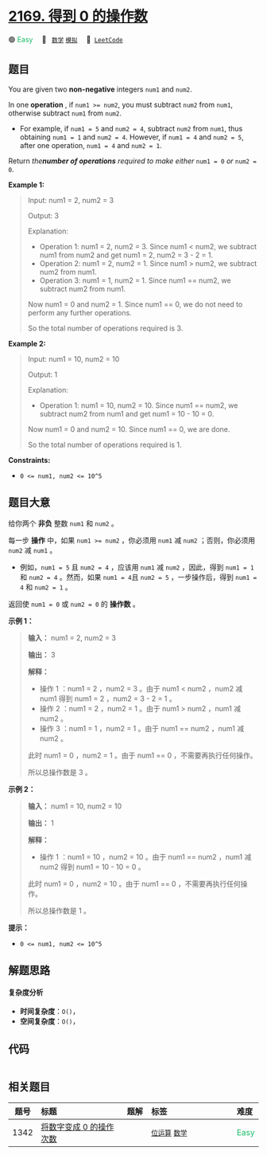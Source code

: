 # [2169. 得到 0 的操作数](https://leetcode.com/problems/count-operations-to-obtain-zero)

🟢 <font color=#15bd66>Easy</font>&emsp; 🔖&ensp; [`数学`](/outline/tag/math.md) [`模拟`](/outline/tag/simulation.md)&emsp; 🔗&ensp;[`LeetCode`](https://leetcode.com/problems/count-operations-to-obtain-zero)

## 题目

You are given two **non-negative** integers `num1` and `num2`.

In one **operation** , if `num1 >= num2`, you must subtract `num2` from
`num1`, otherwise subtract `num1` from `num2`.

  * For example, if `num1 = 5` and `num2 = 4`, subtract `num2` from `num1`, thus obtaining `num1 = 1` and `num2 = 4`. However, if `num1 = 4` and `num2 = 5`, after one operation, `num1 = 4` and `num2 = 1`.

Return _the**number of operations** required to make either_ `num1 = 0` _or_
`num2 = 0`.



**Example 1:**

> Input: num1 = 2, num2 = 3
> 
> Output: 3
> 
> Explanation: 
> - Operation 1: num1 = 2, num2 = 3. Since num1 < num2, we subtract num1 from num2 and get num1 = 2, num2 = 3 - 2 = 1.
> - Operation 2: num1 = 2, num2 = 1. Since num1 > num2, we subtract num2 from num1.
> - Operation 3: num1 = 1, num2 = 1. Since num1 == num2, we subtract num2 from num1.
> 
> Now num1 = 0 and num2 = 1. Since num1 == 0, we do not need to perform any further operations.
> 
> So the total number of operations required is 3.

**Example 2:**

> Input: num1 = 10, num2 = 10
> 
> Output: 1
> 
> Explanation: 
> - Operation 1: num1 = 10, num2 = 10. Since num1 == num2, we subtract num2 from num1 and get num1 = 10 - 10 = 0.
> 
> Now num1 = 0 and num2 = 10. Since num1 == 0, we are done.
> 
> So the total number of operations required is 1.

**Constraints:**

  * `0 <= num1, num2 <= 10^5`


## 题目大意

给你两个 **非负** 整数 `num1` 和 `num2` 。

每一步 **操作**  中，如果 `num1 >= num2` ，你必须用 `num1` 减 `num2` ；否则，你必须用 `num2` 减 `num1`
。

  * 例如，`num1 = 5` 且 `num2 = 4` ，应该用 `num1` 减 `num2` ，因此，得到 `num1 = 1` 和 `num2 = 4` 。然而，如果 `num1 = 4`且 `num2 = 5` ，一步操作后，得到 `num1 = 4` 和 `num2 = 1` 。

返回使 `num1 = 0` 或 `num2 = 0` 的 **操作数** 。



**示例 1：**

> 
> 
> 
> 
> 
> **输入：** num1 = 2, num2 = 3
> 
> **输出：** 3
> 
> **解释：**
> - 操作 1 ：num1 = 2 ，num2 = 3 。由于 num1 < num2 ，num2 减 num1 得到 num1 = 2 ，num2 = 3 - 2 = 1 。
> - 操作 2 ：num1 = 2 ，num2 = 1 。由于 num1 > num2 ，num1 减 num2 。
> - 操作 3 ：num1 = 1 ，num2 = 1 。由于 num1 == num2 ，num1 减 num2 。
> 
> 此时 num1 = 0 ，num2 = 1 。由于 num1 == 0 ，不需要再执行任何操作。
> 
> 所以总操作数是 3 。
> 
> 

**示例 2：**

> 
> 
> 
> 
> 
> **输入：** num1 = 10, num2 = 10
> 
> **输出：** 1
> 
> **解释：**
> - 操作 1 ：num1 = 10 ，num2 = 10 。由于 num1 == num2 ，num1 减 num2 得到 num1 = 10 - 10 = 0 。
> 
> 此时 num1 = 0 ，num2 = 10 。由于 num1 == 0 ，不需要再执行任何操作。
> 
> 所以总操作数是 1 。
> 
> 



**提示：**

  * `0 <= num1, num2 <= 10^5`


## 解题思路

#### 复杂度分析

- **时间复杂度**：`O()`，
- **空间复杂度**：`O()`，

## 代码

```javascript

```

## 相关题目

<!-- prettier-ignore -->
| 题号 | 标题 | 题解 | 标签 | 难度 |
| :------: | :------ | :------: | :------ | :------ |
| 1342 | [将数字变成 0 的操作次数](https://leetcode.com/problems/number-of-steps-to-reduce-a-number-to-zero) |  |  [`位运算`](/outline/tag/bit-manipulation.md) [`数学`](/outline/tag/math.md) | <font color=#15bd66>Easy</font> |

<style>
.blue {
    background-color: #096dd9;
    padding: 0.25rem 0.5rem;
    margin: 0;
    font-size: 0.85em;
    border-radius: 3px;
    color: white;
    font-weight: 500;
}
table th:first-of-type { width: 10%; }
table th:nth-of-type(2) { width: 35%; }
table th:nth-of-type(3) { width: 10%; }
table th:nth-of-type(4) { width: 35%; }
table th:nth-of-type(5) { width: 10%; }
</style>
